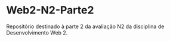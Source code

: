 # Web2-N2-Parte2
Repositório destinado à parte 2 da avaliação N2 da disciplina de Desenvolvimento Web 2. 
